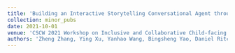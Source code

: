 ```yaml
---
title: 'Building an Interactive Storytelling Conversational Agent through Parent-AI Collaboration'
collection: minor_pubs
date: 2021-10-01
venue: 'CSCW 2021 Workshop on Inclusive and Collaborative Child-facing Voice Technologies (CUI@CSCW)'
authors: 'Zheng Zhang, Ying Xu, Yanhao Wang, Bingsheng Yao, Daniel Ritchie, Tongshuang Wu, Mo Yu, Dakuo Wang, and <b>Toby Jia-Jun Li</b>'
---
```


